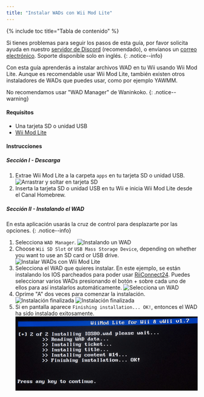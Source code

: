 ```yaml
---
title: "Instalar WADs con Wii Mod Lite"
---
```


{% include toc title="Tabla de contenido" %}

Si tienes problemas para seguir los pasos de esta guía, por favor solicita ayuda en nuestro [servidor de Discord](https://discord.gg/rc24) (recomendado), o envíanos un [correo electrónico](mailto:support@riiconnect24.net). Soporte disponible solo en inglés.
{: .notice--info}

Con esta guía aprenderás a instalar archivos WAD en tu Wii usando Wii Mod Lite. Aunque es recomendable usar Wii Mod Lite, también existen otros instaladores de WADs que puedes usar, como por ejemplo YAWMM.

No recomendamos usar "WAD Manager" de Waninkoko.
{: .notice--warning}

#### Requisitos
* Una tarjeta SD o unidad USB
* [Wii Mod Lite](https://oscwii.org/library/app/WiiModLite)

#### Instrucciones

##### Sección I - Descarga

1. Extrae Wii Mod Lite a la carpeta `apps` en tu tarjeta SD o unidad USB. ![Arrastrar y soltar en tarjeta SD](/images/WiiModLite/1.gif)
2. Inserta la tarjeta SD o unidad USB en tu Wii e inicia Wii Mod Lite desde el Canal Homebrew.

##### Sección II - Instalando el WAD

En esta aplicación usarás la cruz de control para desplazarte por las opciones.
{: .notice--info}

1. Selecciona `WAD Manager`. ![Instalando un WAD](/images/WiiModLite/2.png)
2. Choose `Wii SD Slot` or `USB Mass Storage Device`, depending on whether you want to use an SD card or USB drive. ![Instalar WADs con Wii Mod Lite](/images/WiiModLite/3.png)
3. Selecciona el WAD que quieres instalar. En este ejemplo, se están instalando los IOS parcheados para poder usar [RiiConnect24](riiconnect24). Puedes seleccionar varios WADs presionando el botón + sobre cada uno de ellos para así instalarlos automáticamente. ![Selecciona un WAD](/images/WiiModLite/4.gif)
4. Oprime "A" dos veces para comenzar la instalación. ![Instalación finalizada](/images/WiiModLite/5.png) ![Instalación finalizada](/images/WiiModLite/6.png)
5. Si en pantalla aparece `Finishing installation... OK!`, entonces el WAD ha sido instalado exitosamente. ![Complete](/images/WiiModLite/7.png) 
